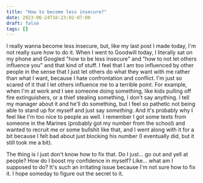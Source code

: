 ```yaml
---
title: "How to become less insecure?"
date: 2023-06-24T16:23:02-07:00
draft: false
tags: []
---
```


I really wanna become less insecure, but, like my last post I made today, I'm not really sure *how* to do it. When I went to Goodwill today, I literally sat on my phone and Googled "how to be less insecure" and "how to not let others influence you" and that kind of stuff. I feel that I am too influenced by other people in the sense that I just let others do what they want with me rather than what I want, because I hate confrontation and conflict. I'm just so scared of it that I let others influence me to a terrible point. For example, when I'm at work and I see someone doing something, like kids pulling off fire extinguishers, or a thief stealing something, I don't say anything. I tell my manager about it and he'll do something, but I feel so pathetic not being able to stand up for myself and just say *something*. And it's probably why I feel like I'm too nice to people as well. I remember I got some texts from someone in the Marines (probably got my number from the school) and wanted to recruit me or some bullshit like that, and I went along with it for a bit because I felt bad about just blocking his number (I eventually did, but it still took me a bit). 

The thing is I just don't know how to fix that. Do I just... go out and yell at people? How do I boost my confidence in myself? Like... what am I supposed to do? It's such an irritating issue because I'm not sure how to fix it. I hope someday to figure out the secret to it. 